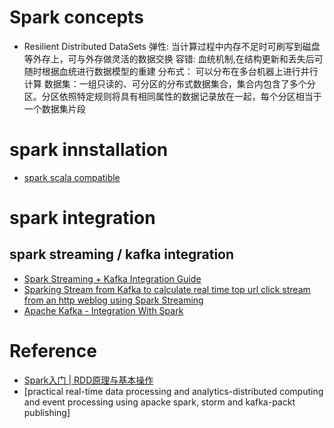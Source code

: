 # Spark concepts

  - Resilient Distributed DataSets
    弹性: 当计算过程中内存不足时可刷写到磁盘等外存上，可与外存做灵活的数据交换
    容错: 血统机制,在结构更新和丢失后可随时根据血统进行数据模型的重建
    分布式： 可以分布在多台机器上进行并行计算
    数据集：一组只读的、可分区的分布式数据集合，集合内包含了多个分区。分区依照特定规则将具有相同属性的数据记录放在一起，每个分区相当于一个数据集片段
   
# spark innstallation

  - [spark scala compatible](https://spark.apache.org/docs/latest/)   
# spark integration

## spark streaming / kafka integration 

   - [Spark Streaming + Kafka Integration Guide](http://spark.apache.org/docs/latest/streaming-kafka-integration.html)
   - [Sparking Stream from Kafka to calculate real time top url click stream from an http weblog using Spark Streaming](https://github.com/vhoang55/kafka-spark-streaming-weblog)
   - [Apache Kafka - Integration With Spark](https://www.tutorialspoint.com/apache_kafka/apache_kafka_integration_spark.htm)

# Reference
  - [Spark入门 | RDD原理与基本操作](https://mp.weixin.qq.com/s?__biz=MzU0MzQ5MDA0Mw==&mid=2247484107&idx=1&sn=44b2e63a1a276f01dc28adaf8933332a&chksm=fb0be85fcc7c61493ae431a090049ff7af1a61eb6eeefd9076c4ad216122e7320c1df1aa89df&scene=21#wechat_redirect)
  - [practical real-time data processing and analytics-distributed computing and event processing using apacke spark, storm and kafka-packt publishing]
